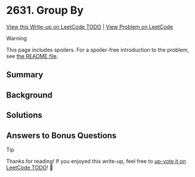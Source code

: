 # 2631. Group By

[View this Write-up on LeetCode TODO](https://leetcode.com/problems/group-by/solutions/) | [View Problem on LeetCode](https://leetcode.com/problems/group-by/)

> [!WARNING]  
> This page includes spoilers. For a spoiler-free introduction to the problem, see [the README file](README.md).

## Summary

## Background

## Solutions

## Answers to Bonus Questions

> [!TIP]  
> Thanks for reading! If you enjoyed this write-up, feel free to [up-vote it on LeetCode TODO](https://leetcode.com/problems/group-by/solutions/)! 🙏
